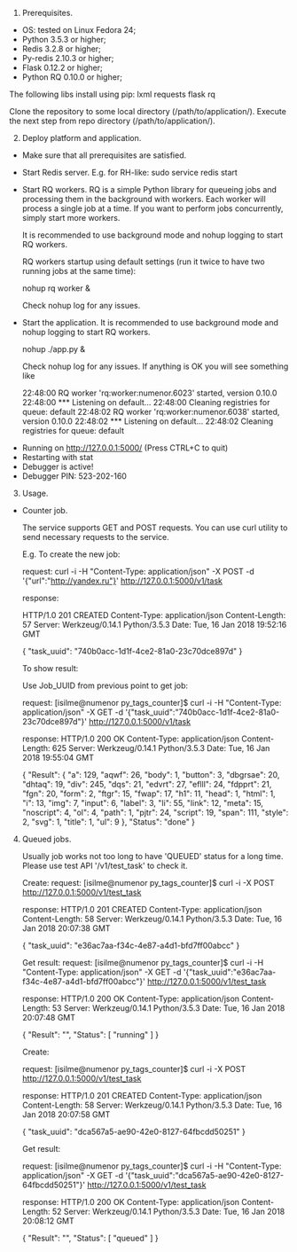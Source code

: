 1. Prerequisites.
 - OS: tested on Linux Fedora 24;
 - Python 3.5.3 or higher;
 - Redis 3.2.8 or higher;
 - Py-redis 2.10.3 or higher;
 - Flask 0.12.2 or higher;
 - Python RQ 0.10.0 or higher;

 The following libs install using pip:
 lxml
 requests
 flask
 rq

Clone the repository to some local directory (/path/to/application/).
Execute the next step from repo directory (/path/to/application/).

2. Deploy platform and application.
 - Make sure that all prerequisites are satisfied.
 - Start Redis server.
    E.g. for RH-like:
      sudo service redis start

 - Start RQ workers.
    RQ is a simple Python library for queueing jobs and processing them in the background with workers.
    Each worker will process a single job at a time. If you want to perform jobs concurrently, simply start more workers.

    It is recommended to use background mode and nohup logging to start RQ workers.

    RQ workers startup using default settings (run it twice to have two running jobs at the same time):

    nohup rq worker &

    Check nohup log for any issues.

 - Start the application.
    It is recommended to use background mode and nohup logging to start RQ workers.

    nohup ./app.py &

    Check nohup log for any issues.
    If anything is OK you will see something like

    22:48:00 RQ worker 'rq:worker:numenor.6023' started, version 0.10.0
22:48:00 *** Listening on default...
22:48:00 Cleaning registries for queue: default
22:48:02 RQ worker 'rq:worker:numenor.6038' started, version 0.10.0
22:48:02 *** Listening on default...
22:48:02 Cleaning registries for queue: default
 * Running on http://127.0.0.1:5000/ (Press CTRL+C to quit)
 * Restarting with stat
 * Debugger is active!
 * Debugger PIN: 523-202-160

3. Usage.

  - Counter job.

    The service supports GET and POST requests. You can use curl utility to send necessary requests to the service.

    E.g.
    To create the new job:

    request:
    curl -i -H "Content-Type: application/json" -X POST -d '{"url":"http://yandex.ru"}' http://127.0.0.1:5000/v1/task

    response:

    HTTP/1.0 201 CREATED
    Content-Type: application/json
    Content-Length: 57
    Server: Werkzeug/0.14.1 Python/3.5.3
    Date: Tue, 16 Jan 2018 19:52:16 GMT

    {
      "task_uuid": "740b0acc-1d1f-4ce2-81a0-23c70dce897d"
    }

    To show result:

    Use Job_UUID from previous point to get job:

    request:
    [isilme@numenor py_tags_counter]$ curl -i -H "Content-Type: application/json" -X GET -d '{"task_uuid":"740b0acc-1d1f-4ce2-81a0-23c70dce897d"}' http://127.0.0.1:5000/v1/task

    response:
    HTTP/1.0 200 OK
    Content-Type: application/json
    Content-Length: 625
    Server: Werkzeug/0.14.1 Python/3.5.3
    Date: Tue, 16 Jan 2018 19:55:04 GMT

    {
      "Result": {
        "a": 129,
        "aqwf": 26,
        "body": 1,
        "button": 3,
        "dbgrsae": 20,
        "dhtaq": 19,
        "div": 245,
        "dqs": 21,
        "edvrt": 27,
        "eflll": 24,
        "fdpprt": 21,
        "fgn": 20,
        "form": 2,
        "ftgr": 15,
        "fwap": 17,
        "h1": 11,
        "head": 1,
        "html": 1,
        "i": 13,
        "img": 7,
        "input": 6,
        "label": 3,
        "li": 55,
        "link": 12,
        "meta": 15,
        "noscript": 4,
        "ol": 4,
        "path": 1,
        "pjtr": 24,
        "script": 19,
        "span": 111,
        "style": 2,
        "svg": 1,
        "title": 1,
        "ul": 9
      },
      "Status": "done"
    }

4. Queued jobs.

    Usually job works not too long to have 'QUEUED' status for a long time.
    Please use test API '/v1/test_task' to check it.

    Create:
    request:
    [isilme@numenor py_tags_counter]$ curl -i -X POST  http://127.0.0.1:5000/v1/test_task

    response:
    HTTP/1.0 201 CREATED
    Content-Type: application/json
    Content-Length: 58
    Server: Werkzeug/0.14.1 Python/3.5.3
    Date: Tue, 16 Jan 2018 20:07:38 GMT

    {
      "task_uuid": "e36ac7aa-f34c-4e87-a4d1-bfd7ff00abcc"
    }

    Get result:
    request:
    [isilme@numenor py_tags_counter]$ curl -i -H "Content-Type: application/json" -X GET -d '{"task_uuid":"e36ac7aa-f34c-4e87-a4d1-bfd7ff00abcc"}' http://127.0.0.1:5000/v1/test_task

    response:
      HTTP/1.0 200 OK
      Content-Type: application/json
      Content-Length: 53
      Server: Werkzeug/0.14.1 Python/3.5.3
      Date: Tue, 16 Jan 2018 20:07:48 GMT

      {
        "Result": "",
        "Status": [
          "running"
        ]
      }

      Create:

      request:
      [isilme@numenor py_tags_counter]$ curl -i -X POST  http://127.0.0.1:5000/v1/test_task

      response:
      HTTP/1.0 201 CREATED
      Content-Type: application/json
      Content-Length: 58
      Server: Werkzeug/0.14.1 Python/3.5.3
      Date: Tue, 16 Jan 2018 20:07:58 GMT

      {
        "task_uuid": "dca567a5-ae90-42e0-8127-64fbcdd50251"
      }

      Get result:

      request:
      [isilme@numenor py_tags_counter]$ curl -i -H "Content-Type: application/json" -X GET -d '{"task_uuid":"dca567a5-ae90-42e0-8127-64fbcdd50251"}' http://127.0.0.1:5000/v1/test_task

      response:
      HTTP/1.0 200 OK
      Content-Type: application/json
      Content-Length: 52
      Server: Werkzeug/0.14.1 Python/3.5.3
      Date: Tue, 16 Jan 2018 20:08:12 GMT

      {
        "Result": "",
        "Status": [
          "queued"
        ]
      }

